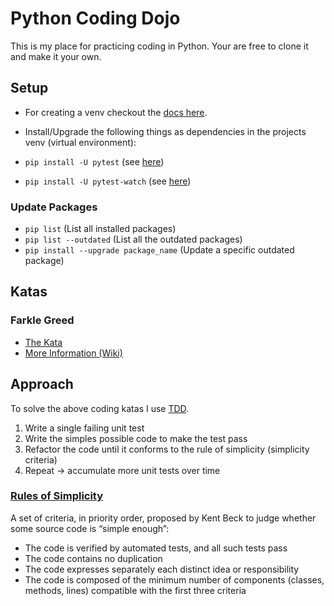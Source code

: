 # Python Coding Dojo

This is my place for practicing coding in Python. Your are free to clone it and make it your own.

## Setup

- For creating a venv checkout the [docs here](https://python.land/virtual-environments/virtualenv).
- Install/Upgrade the following things as dependencies in the projects venv (virtual environment):

- `pip install -U pytest` (see [here](https://docs.pytest.org/en/8.2.x/getting-started.html#install-pytest))
- `pip install -U pytest-watch` (see [here](https://pypi.org/project/pytest-watch/))

### Update Packages

- `pip list` (List all installed packages)
- `pip list --outdated` (List all the outdated packages)
- `pip install --upgrade package_name` (Update a specific outdated package)

## Katas

### Farkle Greed

- [The Kata](https://codingdojo.org/kata/Greed/)
- [More Information (Wiki)](https://en.wikipedia.org/wiki/Farkle#)

## Approach

To solve the above coding katas I use [TDD](https://www.agilealliance.org/glossary/tdd/).

1. Write a single failing unit test
2. Write the simples possible code to make the test pass
3. Refactor the code until it conforms to
   the rule of simplicity (simplicity criteria)
4. Repeat -> accumulate more unit tests over time

### [Rules of Simplicity](https://www.agilealliance.org/glossary/rules-of-simplicity/)

A set of criteria, in priority order, proposed by Kent Beck to judge whether some source code is “simple enough”:

- The code is verified by automated tests, and all such tests pass
- The code contains no duplication
- The code expresses separately each distinct idea or responsibility
- The code is composed of the minimum number of components (classes, methods, lines) compatible with the first three
  criteria